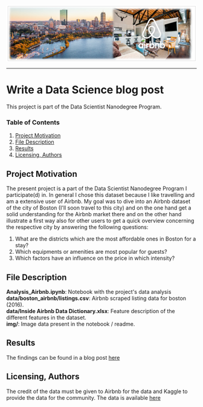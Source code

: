 <img src="./img/title_photo.PNG"/>
<hr>

# Write a Data Science blog post
This project is part of the Data Scientist Nanodegree Program.

### Table of Contents
1. [Project Motivation](#motivation)
2. [File Description](#files)
3. [Results](#results)
4. [Licensing, Authors](#licensing)

## Project Motivation <a name="motivation"></a>

The present project is a part of the Data Scientist Nanodegree Program I participate(d) in. In general I chose this dataset because I like travelling and am a extensive user of Airbnb. My goal was to dive into an Airbnb dataset of the city of Boston (I'll soon travel to this city) and on the one hand get a solid understanding for the Airbnb market there and on the other hand illustrate a first way also for other users to get a quick overview concerning the respective city by answering the following questions:
  1) What are the districts which are the most affordable ones in Boston for a stay? </br>
  2) Which equipments or amenities are most popular for guests? </br>
  3) Which factors have an influence on the price in which intensity? </br>

## File Description <a name="files"></a>
**Analysis_Airbnb.ipynb**: Notebook with the project's data analysis </br>
**data/boston_airbnb/listings.csv**: Airbnb scraped listing data for boston (2016). </br>
**data/Inside Airbnb Data Dictionary.xlsx**: Feature description of the different features in the dataset. </br>
**img/**: Image data present in the notebook / readme. </br>

## Results <a name="results"></a>
The findings can be found in a blog post [here](https://medium.com/@rb.wesselmann/im-shipping-up-to-boston-an-airbnb-analysis-cf15e1802ed9)

## Licensing, Authors <a name="licensing"></a>
The credit of the data must be given to Airbnb for the data and Kaggle to provide the data for the community. The data is available [here](https://www.kaggle.com/datasets/airbnb/boston/data) 